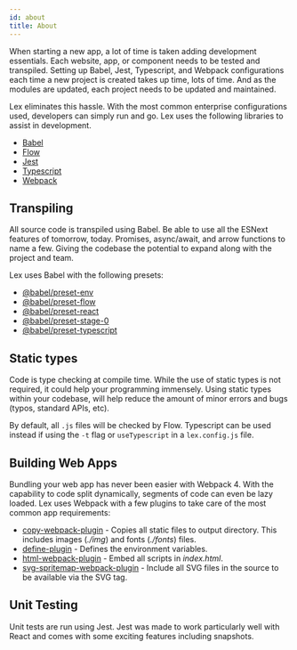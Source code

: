 ```yaml
---
id: about
title: About
---
```


When starting a new app, a lot of time is taken adding development essentials. Each website, app, or component needs to be tested and transpiled. Setting up Babel, Jest, Typescript, and Webpack configurations each time a new project is created takes up time, lots of time. And as the modules are updated, each project needs to be updated and maintained.

Lex eliminates this hassle. With the most common enterprise configurations used, developers can simply run and go. Lex uses the following libraries to assist in development.

- [Babel](https://babeljs.io/)
- [Flow](https://flow.org/)
- [Jest](https://facebook.github.io/jest/)
- [Typescript](http://www.typescriptlang.org/)
- [Webpack](https://webpack.js.org/)

## Transpiling

All source code is transpiled using Babel. Be able to use all the ESNext features of tomorrow, today. Promises, async/await, and arrow functions to name a few. Giving the codebase the potential to expand along with the project and team.

Lex uses Babel with the following presets:

- [@babel/preset-env](https://www.npmjs.com/package/@babel/preset-env)
- [@babel/preset-flow](https://www.npmjs.com/package/@babel/preset-flow)
- [@babel/preset-react](https://www.npmjs.com/package/@babel/preset-react)
- [@babel/preset-stage-0](https://www.npmjs.com/package/@babel/preset-stage-0)
- [@babel/preset-typescript](https://www.npmjs.com/package/@babel/preset-typescript)

## Static types

Code is type checking at compile time. While the use of static types is not required, it could help your programming immensely. Using static types within your codebase, will help reduce the amount of minor errors and bugs (typos, standard APIs, etc).

By default, all `.js` files will be checked by Flow. Typescript can be used instead if using the `-t` flag or `useTypescript` in a `lex.config.js` file.

## Building Web Apps

Bundling your web app has never been easier with Webpack 4. With the capability to code split dynamically, segments of code can even be lazy loaded. Lex uses Webpack with a few plugins to take care of the most common app requirements:

- [copy-webpack-plugin](https://www.npmjs.com/package/copy-webpack-plugin) - Copies all static files to output directory. This includes images (*./img*) and fonts (*./fonts*) files.
- [define-plugin](https://webpack.js.org/plugins/define-plugin) - Defines the environment variables.
- [html-webpack-plugin](https://www.npmjs.com/package/html-webpack-plugin) - Embed all scripts in *index.html*.
- [svg-spritemap-webpack-plugin](https://www.npmjs.com/package/svg-spritemap-webpack-plugin) - Include all SVG files in the source to be available via the SVG tag.

## Unit Testing

Unit tests are run using Jest. Jest was made to work particularly well with React and comes with some exciting features including snapshots.
